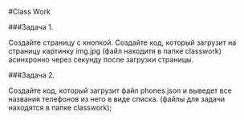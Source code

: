 #Class Work 

###Задача 1. 

Создайте страницу с кнопкой.
Создайте код, который загрузит на страницу картинку img.jpg (файл находитя в папке classwork) асинхронно через секунду после загрузки страницы.  

###Задача 2. 

Создайте код, который загрузит файл phones.json и выведет все названия телефонов из него в виде списка. (файлы для задачи находятся в папке classwork); 


